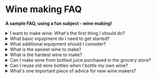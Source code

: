 # Wine making FAQ

**A sample FAQ, using a fun subject - wine making!**

<details><summary>
I want to make wine.  What's the first thing I should do?</summary>

**Start by reading.**  There are many resources available for new winemakers.  Some suggested reading/viewing:

* [Midwest Supplies How-to-Guide](https://www.midwestsupplies.com/blogs/bottled-knowledge/how-to-make-wine)
* [City Steading Brews Winemaking 101 video](https://www.youtube.com/watch?v=T3I0v6_L-Rg)
* [Wine Yeast Guide](https://northeastwinemaking.com/pages/winemaking-yeast-guide)
* [The Jack Keller Archive](https://web.archive.org/web/20010302032702/http://winemaking.jackkeller.net/)
* [Wine Maker Magazine](https://winemakermag.com/)

</details>

<details><summary>What basic equipment do I need to get started?</summary>

In addition to ingredients, specialized wine-making tools and equipment are necessary to get started.  A hydrometer, glass carboys, and airlocks are just a few.  The easiest way to get all of the necessary equipment at once is to purchase a starter kit.

[Kits like this one](https://www.midwestsupplies.com/products/master-vintnerr-fresh-harvestr-fruit-winemaking-kit) come with basic equipment plus all of the ingredients to make one batch of wine.  

Here are [some additional kits for 1 gallon winemaking](https://www.midwestsupplies.com/collections/small-batch-wine-making-kit) available at Midwest Supplies.

</details>

<details><summary>What additional equipment should I consider?</summary>

**Invest in a good corker.**  Bottling and corking finished wine is nearly impossible using cheap, hand-held corkers.  Most hobby wine makers recommend a floor model such as this one:
[Floor model wine corker](https://www.homebrewit.com/products/portuguese-floor-corker)

**Consider a wine filtration system.**  To get the clearest wine, filtration is necessary.  [Electric filtration systems for larger volumes of wine](https://wineloversonline.com/products/filter-machine?currency=USD) use an electric pump system.  For smaller batches a [gravity-fed filtration system](https://labelpeelers.com/equipment/pumps-and-filters/monsterbrite-plate-filter-gravity-flow/) is sufficient.   

**Upgrade to 1+1 corks.** The corks that come with starter kits are often the cheapest corks available.  They may not be rated for longer than 6-9 months in a bottle and can begin to leak even before that. 1+1 corks provide longer wine aging times and superior sealing. There are [multiple grades of 1+1 corks](https://www.widgetco.com/11-wine-corks) available.

</details>

<details><summary>What is the easiest wine to make?</summary>

[Traditional grape wine recipe kits](https://www.midwestsupplies.com/collections/winexpert-wine-recipe-kits) are easy, because they come with wine-quality juice that doesn't require additional sugar.  These kits also include wine yeast, refining agents, and instructions. Choose a style you like and drink on a regular basis so that the end results can be compared to a familiar style or brand.  

</details>

<details><summary>What is the hardest wine to make?</summary>
In terms of effort, these wines require more gathering and preparation time than those make with grape juice:

**Floral wines**
Floral wines, like those made with Honeysuckle or Dandelion take a lot of time to gather and prepare.  Flowers have to be picked and individually trimmed to remove everything but the petals.  Petals are then typically used to make a "tea" which may need to steep for several days before the fermentation process can be started.  Additionally, floral ingredients do not contain enough sugar on their own to create a good wine.  Sugar or simple syrup has to be added.  After fermentation, the fermented tea has be strained and racked multiple times before all petals are removed.

**Fruit wines made with real fruit**
Peach, pear, melon, and berry wines need prep time for washing, peeling, and chopping.  Additionally, these types of fruit do not contain enough sugar on their own to create a good wine.  Sugar or simple syrup has to be added.  If wild ingredients, like wild raspberries or blackberries, are used, gathering time can be lengthy.  It may take multiple days to gather enough wild ingredients for a single 1 gallon batch of wine.

**Dry red wines**
Commercial dry reds use high quality grapes which are often aged for long periods of time in oak barrels.  A similar wine is difficult to reproduce at home, even with a good wine ingredient kit and oak chips. Extensive aging in the bottle, like 2-5 years may be required before an at-home dry red develops the right flavors to compare to that of a commercial winery.   

</details>

<details><summary>Can I make wine from bottled juice purchased in the grocery store?</summary>

Yes!  An inexpensive alternative to wine ingredient kits is bottled grape juice from the grocery store. This can be grape, or any other fruit juice, as long as it's 100% juice.

Test the amount of sugar in the juice with a hydrometer. Sugar or simple syrup will often be needed to increase the starting sugar level. 

The only downside of bottled juice is that it won't come with the additional ingredients needed to make wine.  Keep a supply of wine yeast, refining agents and additives on hand to use with bottled juice.

</details>

<details><summary>Can I reuse old wine bottles when I bottle my own wine?</summary>

Yes!  After finishing a bottle of wine, soak it in warm water with a mild dish detergent.  Remove the existing label with a razor blade.  Allow the bottle to dry thoroughly.  When your own wine is ready to bottle, sanitize bottles with your favorite surface sanitizer.  

Bottles can be used over an over again, as long as they are not cracked or damaged.

</details>

<details><summary>What's one important piece of advice for new wine makers?</summary>

**Keep a journal.**  Thoroughly document steps and recipes along the way.  This should include:

1. Ingredients and ingredient amounts, including type of wine yeast and any additives (nutrient, acid blend, etc.)
2. Starting figures – specific gravity, PH, volume
3. Dates when wine is racked, filtered, fined, back-sweetened (if applicable), bottled, etc.
4. Ingredients/additives used to fine and back-sweeten (if applicable)
5. Results. What did the wine taste like at bottling, at 6 months, an 12 months, and so on

</details>
